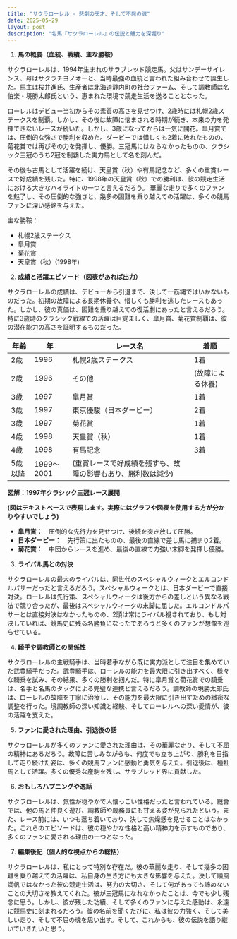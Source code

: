 ```yaml
---
title: "サクラローレル - 悲劇の天才、そして不屈の魂"
date: 2025-05-29
layout: post
description: "名馬『サクラローレル』の伝説と魅力を深堀り"
---
```


1. **馬の概要（血統、戦績、主な勝鞍）**

サクラローレルは、1994年生まれのサラブレッド競走馬。父はサンデーサイレンス、母はサクラチヨノオーと、当時最強の血統と言われた組み合わせで誕生した。馬主は桜井進氏、生産者は北海道静内町の社台ファーム、そして調教師は名伯楽・境勝太郎氏という、恵まれた環境で競走生活を送ることとなった。

ローレルはデビュー当初からその素質の高さを見せつけ、2歳時には札幌2歳ステークスを制覇。しかし、その後は故障に悩まされる時期が続き、本来の力を発揮できないレースが続いた。しかし、3歳になってからは一気に開花。皐月賞では、圧倒的な強さで勝利を収めた。ダービーでは惜しくも2着に敗れたものの、菊花賞では再びその力を発揮し、優勝。三冠馬にはならなかったものの、クラシック三冠のうち2冠を制覇した実力馬として名を刻んだ。

その後も古馬として活躍を続け、天皇賞（秋）や有馬記念など、多くの重賞レースで好成績を残した。特に、1998年の天皇賞（秋）での勝利は、彼の競走生活における大きなハイライトの一つと言えるだろう。  華麗な走りで多くのファンを魅了し、その圧倒的な強さと、幾多の困難を乗り越えての活躍は、多くの競馬ファンに深い感銘を与えた。

主な勝鞍：
* 札幌2歳ステークス
* 皐月賞
* 菊花賞
* 天皇賞（秋）(1998年)


2. **成績と活躍エピソード（図表があれば出力）**

サクラローレルの成績は、デビューから引退まで、決して一筋縄ではいかないものだった。初期の故障による長期休養や、惜しくも勝利を逃したレースもあった。しかし、彼の真価は、困難を乗り越えての復活劇にあったと言えるだろう。特に3歳時のクラシック戦線での活躍は目覚ましく、皐月賞、菊花賞制覇は、彼の潜在能力の高さを証明するものだった。

| 年齢 | 年 | レース名 | 着順 |
|---|---|---|---|
| 2歳 | 1996 | 札幌2歳ステークス | 1着 |
| 2歳 | 1996 | その他 |  (故障による休養) |
| 3歳 | 1997 | 皐月賞 | 1着 |
| 3歳 | 1997 | 東京優駿（日本ダービー） | 2着 |
| 3歳 | 1997 | 菊花賞 | 1着 |
| 4歳 | 1998 | 天皇賞（秋） | 1着 |
| 4歳 | 1998 | 有馬記念 | 3着 |
| 5歳以降 | 1999～2001 |  (重賞レースで好成績を残すも、故障の影響もあり、勝利数は減少) |  |


**図解：1997年クラシック三冠レース展開**

**(図はテキストベースで表現します。実際にはグラフや図表を使用する方が分かりやすいでしょう)**

* **皐月賞：**　圧倒的な先行力を見せつけ、後続を突き放して圧勝。
* **日本ダービー：**　先行策に出たものの、最後の直線で差し馬に捕まり2着。
* **菊花賞：**　中団からレースを進め、最後の直線で力強い末脚を発揮し優勝。


3. **ライバル馬との対決**

サクラローレルの最大のライバルは、同世代のスペシャルウィークとエルコンドルパサーだったと言えるだろう。スペシャルウィークとは、日本ダービーで直接対決。ローレルは先行策、スペシャルウィークは後方からの差しという異なる戦法で競り合ったが、最後はスペシャルウィークの末脚に屈した。エルコンドルパサーとは直接対決はなかったものの、2頭は常にライバル視されており、もし対決していれば、競馬史に残る名勝負になったであろうと多くのファンが想像を巡らせている。


4. **騎手や調教師との関係性**

サクラローレルの主戦騎手は、当時若手ながら既に実力派として注目を集めていた武豊騎手だった。武豊騎手は、ローレルの能力を最大限に引き出すべく、様々な騎乗を試み、その結果、多くの勝利を掴んだ。特に皐月賞と菊花賞での騎乗は、名手と名馬のタッグによる完璧な連携と言えるだろう。調教師の境勝太郎氏は、ローレルの故障を丁寧に治療し、その能力を最大限に引き出すための緻密な調整を行った。境調教師の深い知識と経験、そしてローレルへの深い愛情が、彼の活躍を支えた。


5. **ファンに愛された理由、引退後の話**

サクラローレルが多くのファンに愛された理由は、その華麗な走り、そして不屈の精神にあるだろう。故障に苦しみながらも、何度でも立ち上がり、勝利を目指して走り続けた姿は、多くの競馬ファンに感動と勇気を与えた。引退後は、種牡馬として活躍。多くの優秀な産駒を残し、サラブレッド界に貢献した。


6. **おもしろハプニングや逸話**

サクラローレルは、気性が穏やかで人懐っこい性格だったと言われている。厩舎では、他の馬と仲良く遊び、調教師や厩務員にも甘える姿が見られたという。また、レース前には、いつも落ち着いており、決して焦燥感を見せることはなかった。これらのエピソードは、彼の穏やかな性格と高い精神力を示すものであり、多くのファンに愛される理由の一つとなった。


7. **編集後記（個人的な視点からの総括）**

サクラローレルは、私にとって特別な存在だ。彼の華麗な走り、そして幾多の困難を乗り越えての活躍は、私自身の生き方にも大きな影響を与えた。決して順風満帆ではなかった彼の競走生活は、努力の大切さ、そして何があっても諦めないことの大切さを教えてくれた。彼が三冠馬になれなかったことは、今でも少し残念に思う。しかし、彼が残した功績、そして多くのファンに与えた感動は、永遠に競馬史に刻まれるだろう。彼の名前を聞くたびに、私は彼の力強く、そして美しい走り、そして不屈の魂を思い出す。そして、これからも、彼の伝説を語り継いでいきたいと思う。
